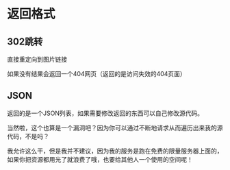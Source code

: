 # 返回格式

## 302跳转

直接重定向到图片链接

如果没有结果会返回一个404网页（返回的是访问失效的404页面）

## JSON

返回的是一个JSON列表，如果需要修改返回的东西可以自己修改源代码。

当然啦，这个也算是一个漏洞吧？因为你可以通过不断地请求从而遍历出来我的源代码，不是吗？

我允许这么干，但是我并不建议，因为我的服务是跑在免费的限量服务器上面的，如果你把资源都用光了就浪费了哦，也要给其他人一个使用的空间呢！